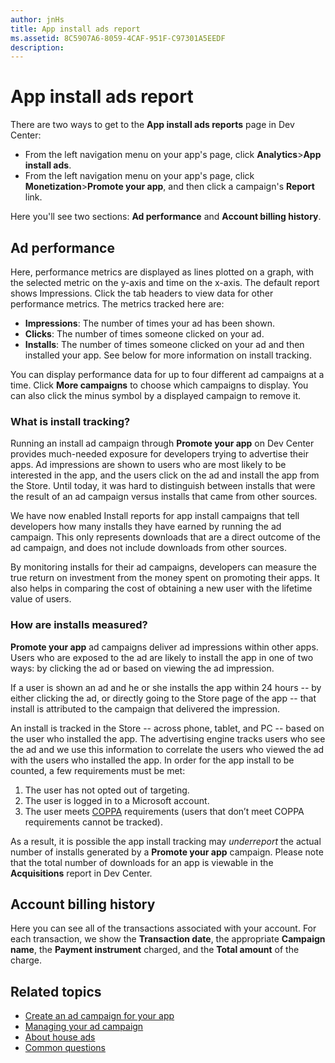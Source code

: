 ```yaml
---
author: jnHs
title: App install ads report
ms.assetid: 8C5907A6-8059-4CAF-951F-C97301A5EEDF
description: 
---
```


# App install ads report

There are two ways to get to the **App install ads reports** page in Dev Center:

-   From the left navigation menu on your app's page, click **Analytics**&gt;**App install ads**.
-   From the left navigation menu on your app's page, click **Monetization**&gt;**Promote your app**, and then click a campaign's **Report** link.

Here you'll see two sections: **Ad performance** and **Account billing history**.

## Ad performance

Here, performance metrics are displayed as lines plotted on a graph, with the selected metric on the y-axis and time on the x-axis. The default report shows Impressions. Click the tab headers to view data for other performance metrics. The metrics tracked here are:

-   **Impressions**: The number of times your ad has been shown.
-   **Clicks**: The number of times someone clicked on your ad.
-   **Installs**: The number of times someone clicked on your ad and then installed your app. See below for more information on install tracking.

You can display performance data for up to four different ad campaigns at a time. Click **More campaigns** to choose which campaigns to display. You can also click the minus symbol by a displayed campaign to remove it.

### What is install tracking?

Running an install ad campaign through **Promote your app** on Dev Center provides much-needed exposure for developers trying to advertise their apps. Ad impressions are shown to users who are most likely to be interested in the app, and the users click on the ad and install the app from the Store. Until today, it was hard to distinguish between installs that were the result of an ad campaign versus installs that came from other sources.

We have now enabled Install reports for app install campaigns that tell developers how many installs they have earned by running the ad campaign. This only represents downloads that are a direct outcome of the ad campaign, and does not include downloads from other sources.

By monitoring installs for their ad campaigns, developers can measure the true return on investment from the money spent on promoting their apps. It also helps in comparing the cost of obtaining a new user with the lifetime value of users.

### How are installs measured?

**Promote your app** ad campaigns deliver ad impressions within other apps. Users who are exposed to the ad are likely to install the app in one of two ways: by clicking the ad or based on viewing the ad impression.

If a user is shown an ad and he or she installs the app within 24 hours -- by either clicking the ad, or directly going to the Store page of the app -- that install is attributed to the campaign that delivered the impression.

An install is tracked in the Store -- across phone, tablet, and PC -- based on the user who installed the app. The advertising engine tracks users who see the ad and we use this information to correlate the users who viewed the ad with the users who installed the app. In order for the app install to be counted, a few requirements must be met:

1.  The user has not opted out of targeting.
2.  The user is logged in to a Microsoft account.
3.  The user meets [COPPA](http://go.microsoft.com/fwlink?LinkId=536558) requirements (users that don’t meet COPPA requirements cannot be tracked).

As a result, it is possible the app install tracking may *underreport* the actual number of installs generated by a **Promote your app** campaign. Please note that the total number of downloads for an app is viewable in the **Acquisitions** report in Dev Center.

## Account billing history

Here you can see all of the transactions associated with your account. For each transaction, we show the **Transaction date**, the appropriate **Campaign name**, the **Payment instrument** charged, and the **Total amount** of the charge.

## Related topics

* [Create an ad campaign for your app](create-an-ad-campaign-for-your-app.md)
* [Managing your ad campaign](managing-your-ad-campaign.md)
* [About house ads](about-house-ads.md)
* [Common questions](common-questions.md)
 

 






<!--HONumber=Jun16_HO2-->


